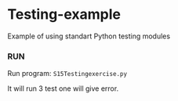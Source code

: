 # Testing-example
Example of using standart Python testing modules 

### RUN 

Run program:  `S15Testingexercise.py`

It will run 3 test one will give error. 

